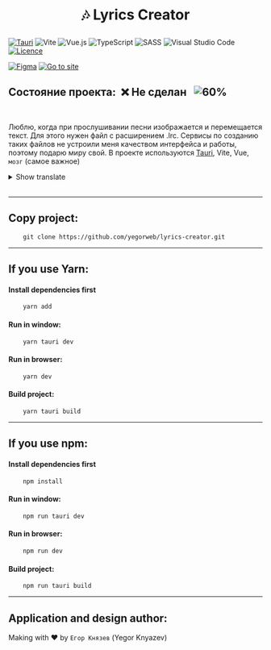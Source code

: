 # <p align="center">:notes: **Lyrics Creator**</p>
[![Tauri](https://img.shields.io/badge/tauri-%2324C8DB.svg?style=for-the-badge&logo=tauri&logoColor=%23FFFFFF)](https://tauri.app)
![Vite](https://img.shields.io/badge/vite-%23646CFF.svg?style=for-the-badge&logo=vite&logoColor=white)
![Vue.js](https://img.shields.io/badge/vuejs-%2335495e.svg?style=for-the-badge&logo=vuedotjs&logoColor=%234FC08D)
![TypeScript](https://img.shields.io/badge/typescript-%23007ACC.svg?style=for-the-badge&logo=typescript&logoColor=white)
![SASS](https://img.shields.io/badge/SASS-hotpink.svg?style=for-the-badge&logo=SASS&logoColor=white)
![Visual Studio Code](https://img.shields.io/badge/Visual%20Studio%20Code-0078d7.svg?style=for-the-badge&logo=visual-studio-code&logoColor=white)
[![Licence](https://img.shields.io/github/license/Ileriayo/markdown-badges?style=for-the-badge)](./LICENSE)
&nbsp;

[![Figma](https://img.shields.io/badge/figma-%23F24E1E.svg?style=for-the-badge&logo=figma&logoColor=white)](https://www.figma.com/file/Kz6VbO48wZmgiD3YwOt67x/LRC-Creator?node-id=0%3A1&t=CD1Pz9RVWmDlOTmz-1)
[![Go to site](https://img.shields.io/badge/go%20to%20site-Click%20me-yellow?style=for-the-badge&logo=appveyor)](https://yegorweb.github.io/lyrics-creator/)
&nbsp;

## **Состояние проекта**:&nbsp; :x: Не сделан &nbsp;&nbsp;![60%](https://progress-bar.dev/60)
&nbsp;

Люблю, когда при прослушивании песни изображается и перемещается текст. Для этого нужен файл с расширением .lrc. Сервисы по созданию таких файлов не устроили меня качеством интерфейса и работы, поэтому подарю миру свой. В проекте используются [Tauri](https://tauri.app), Vite, Vue, `мозг` (самое важное)

<details>
<summary>Show translate</summary>
I love it when, when listening to a song, the text is displayed and moved. This requires a file with the .lrc extension. Services for creating such files did not suit me with the quality of the interface and work, so I will give my application to the world. The project uses Tauri, Vite, Vue, brain (most important)
</details>
&nbsp;

----------
## Copy project:
```
    git clone https://github.com/yegorweb/lyrics-creator.git
```
----------
## If you use Yarn:
#### Install dependencies first
```
    yarn add
```
#### Run in window:
```
    yarn tauri dev
```
#### Run in browser:
```
    yarn dev
```
#### Build project:
```
    yarn tauri build
```

----------

## If you use npm:
#### Install dependencies first
```
    npm install
```
#### Run in window:
```
    npm run tauri dev
```
#### Run in browser:
```
    npm run dev
```
#### Build project:
```
    npm run tauri build
```

----------

## Application and design author:
Making with :heart: by `Егор Князев` (Yegor Knyazev)
